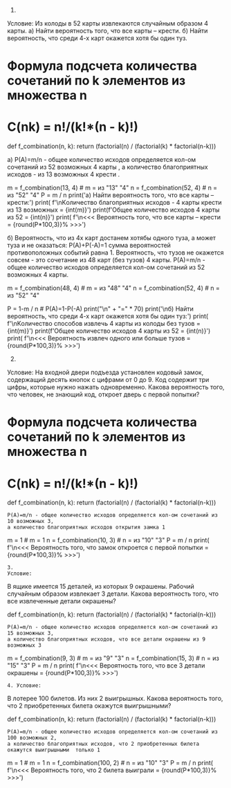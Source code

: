 1.
Условие:
Из колоды в 52 карты извлекаются случайным образом 4 карты.
    a) Найти вероятность того, что все карты – крести.
    б) Найти вероятность, что среди 4-х карт окажется хотя бы один туз.

# Формула подсчета количества сочетаний по k элементов из множества n
#    C(nk) = n!/(k!*(n - k)!)


def f_combination(n, k):
    return (factorial(n) / (factorial(k) * factorial(n-k)))


a)  P(A)=m/n - общее количество исходов определяется кол-ом сочетаний из 52 возможных 4 карты , 
    а количество благоприятных исходов - из 13 возможных 4 крести .

m = f_combination(13, 4)  # m = из "13" "4"
n = f_combination(52, 4)  # n = из "52" "4"
P = m / n
print('a) Найти вероятность того, что все карты – крести:')
print(
    f'\nKоличество благоприятных исходов - 4 карты крести из 13 возможных = {int(m)}')
print(f'Общее количество исходов 4 карты из 52 = {int(n)}')
print(
    f'\n<<< Вероятность того, что все карты – крести = {round(P*100,3)}% >>>')

б)  Вероятность, что из 4х карт достанем хотябы одного туза, а может туза и не оказаться: 
    Р(А)+Р(-А)=1 сумма вероятностей противоположных событий равна 1.
    Вероятность, что тузов не окажется совсем - это сочетание из 48 карт (без тузов) 4 карты.
    P(A)=m/n - общее количество исходов определяется кол-ом сочетаний из 52 возможных 4 карты.

m = f_combination(48, 4)  # m = из "48" "4"
n = f_combination(52, 4)  # n = из "52" "4"

P = 1-m / n  # Р(А)=1-Р(-А)
print("\n" + "=" * 70)
print('\nб) Найти вероятность, что среди 4-х карт окажется хотя бы один туз:')
print(
    f'\nKоличество способов извлечь 4 карты из колоды без тузов = {int(m)}')
print(f'Общее количество исходов 4 карты из 52 = {int(n)}')
print(
    f'\n<<< Вероятность извлеч одного или больше тузов = {round(P*100,3)}% >>>')


2. 
Условие:
На входной двери подъезда установлен кодовый замок, содержащий десять кнопок с цифрами от 0 до 9. Код содержит три цифры, которые нужно нажать одновременно. Какова вероятность того, что человек, не знающий код, откроет дверь с первой попытки?

# Формула подсчета количества сочетаний по k элементов из множества n
#    C(nk) = n!/(k!*(n - k)!)

def f_combination(n, k):
    return (factorial(n) / (factorial(k) * factorial(n-k)))

    P(A)=m/n - общее количество исходов определяется кол-ом сочетаний из 10 возможных 3,
    а количество благоприятных исходов открытия замка 1
m = 1  # m = 1
n = f_combination(10, 3)  # n = из "10" "3"
P = m / n
print(
    f'\n<<< Вероятность того, что замок откроется с первой попытки = {round(P*100,3)}% >>>')


    3. 
    Условие:
В ящике имеется 15 деталей, из которых 9 окрашены. Рабочий случайным образом извлекает 3 детали. 
Какова вероятность того, что все извлеченные детали окрашены?

def f_combination(n, k):
    return (factorial(n) / (factorial(k) * factorial(n-k)))

    P(A)=m/n - общее количество исходов определяется кол-ом сочетаний из 15 возможных 3,
    а количество благоприятных исходов, что все детали окрашены из 9 возможных 3

m = f_combination(9, 3)  # m = из "9" "3"
n = f_combination(15, 3)  # n = из "15" "3"
P = m / n
print(
    f'\n<<< Вероятность того, что все 3 детали окрашены = {round(P*100,3)}% >>>')


    4. Условие:
В лотерее 100 билетов. Из них 2 выигрышных. 
Какова вероятность того, что 2 приобретенных билета окажутся выигрышными?

def f_combination(n, k):
    return (factorial(n) / (factorial(k) * factorial(n-k)))

    P(A)=m/n - общее количество исходов определяется кол-ом сочетаний из 100 возможных 2,
    а количество благоприятных исходов, что 2 приобретенных билета окажутся выигрышными  только 1

m = 1  # m = 1
n = f_combination(100, 2)  # n = из "10" "3"
P = m / n
print(
    f'\n<<< Вероятность того, что 2 билета выиграли = {round(P*100,3)}% >>>')
